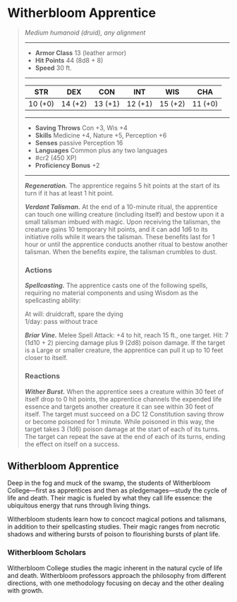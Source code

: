 # Witherbloom Apprentice
>*Medium humanoid (druid), any alignment*
>___
>- **Armor Class** 13 (leather armor)
>- **Hit Points** 44 (8d8 + 8)
>- **Speed** 30 ft.
>___
>|STR|DEX|CON|INT|WIS|CHA|
>|:---:|:---:|:---:|:---:|:---:|:---:|
>|10 (+0)|14 (+2)|13 (+1)|12 (+1)|15 (+2)|11 (+0)|
>___
>- **Saving Throws** Con +3, Wis +4
>- **Skills** Medicine +4, Nature +5, Perception +6
>- **Senses** passive Perception 16
>- **Languages** Common plus any two languages
>- #cr2 (450 XP)
>- **Proficiency Bonus** +2
>___
>***Regeneration.*** The apprentice regains 5 hit points at the start of its turn if it has at least 1 hit point.  
>
>***Verdant Talisman.*** At the end of a 10-minute ritual, the apprentice can touch one willing creature (including itself) and bestow upon it a small talisman imbued with magic. Upon receiving the talisman, the creature gains 10 temporary hit points, and it can add 1d6 to its initiative rolls while it wears the talisman. These benefits last for 1 hour or until the apprentice conducts another ritual to bestow another talisman. When the benefits expire, the talisman crumbles to dust.  
>
>### Actions
>***Spellcasting.*** The apprentice casts one of the following spells, requiring no material components and using Wisdom as the spellcasting ability:  
>
>At will: druidcraft, spare the dying  
>1/day: pass without trace  
>
>
>***Briar Vine.*** Melee Spell Attack: +4 to hit, reach 15 ft., one target. Hit: 7 (1d10 + 2) piercing damage plus 9 (2d8) poison damage. If the target is a Large or smaller creature, the apprentice can pull it up to 10 feet closer to itself.  
>
>### Reactions
>***Wither Burst.*** When the apprentice sees a creature within 30 feet of itself drop to 0 hit points, the apprentice channels the expended life essence and targets another creature it can see within 30 feet of itself. The target must succeed on a DC 12 Constitution saving throw or become poisoned for 1 minute. While poisoned in this way, the target takes 3 (1d6) poison damage at the start of each of its turns. The target can repeat the save at the end of each of its turns, ending the effect on itself on a success.

## Witherbloom Apprentice

Deep in the fog and muck of the swamp, the students of Witherbloom College—first as apprentices and then as pledgemages—study the cycle of life and death. Their magic is fueled by what they call life essence: the ubiquitous energy that runs through living things.

Witherbloom students learn how to concoct magical potions and talismans, in addition to their spellcasting studies. Their magic ranges from necrotic shadows and withering bursts of poison to flourishing bursts of plant life.

### Witherbloom Scholars
Witherbloom College studies the magic inherent in the natural cycle of life and death. Witherbloom professors approach the philosophy from different directions, with one methodology focusing on decay and the other dealing with growth.